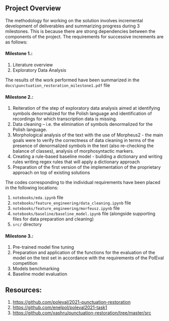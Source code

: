 ## Project Overview
The methodology for working on the solution involves incremental development of deliverables and summarizing progress during 3 milestones. This is because there are strong dependencies between the components of the project. The requirements for successive increments are as follows:
#### Milestone 1.:
1. Literature overview
2. Exploratory Data Analysis 

The results of the work performed have been summarized in the `docs\punctuation_restoration_milestone1.pdf` file

#### Milestone 2.:
1. Reiteration of the step of exploratory data analysis aimed at identifying symbols denormalized for the Polish language and identification of recordings for which transcription data is missing.
2. Data cleaning – i.e. the elimination of symbols denormalized for the Polish language.
3. Morphological analysis of the text with the use of Morpheus2 - the main goals were to verify the correctness of data cleaning in terms of the presence of denormalized symbols in the text (also re-checking the balance of classes), analysis of morphosyntactic markers.
4. Creating a rule-based baseline model - building a dictionary and writing rules writing regex rules that will apply a dictionary approach
5. Preparation of the first version of the implementation of the proprietary approach on top of existing solutions

The codes corresponding to the individual requirements have been placed in the following locations:
1.	`notebooks/eda.ipynb` file
2.	`notebooks/feature_engineering/data_cleaning.ipynb` file
3.	`notebooks/feature_engineering/morfeusz.ipynb` file
4.	`notebooks/baseline/baseline_model.ipynb` file (alongside supporting files for data preparation and cleaning)
5.	`src/` directory

#### Milestone 3.:
1.	Pre-trained model fine tuning
2.	Preparation and application of the functions for the evaluation of the model on the test set in accordance with the requirements of the PolEval competition
3.	Models benchmarking
4.	Baseline model evaluation

## Resources:
1. https://github.com/poleval/2021-punctuation-restoration
2. https://github.com/enelpol/poleval2021-task1
3. https://github.com/xashru/punctuation-restoration/tree/master/src

